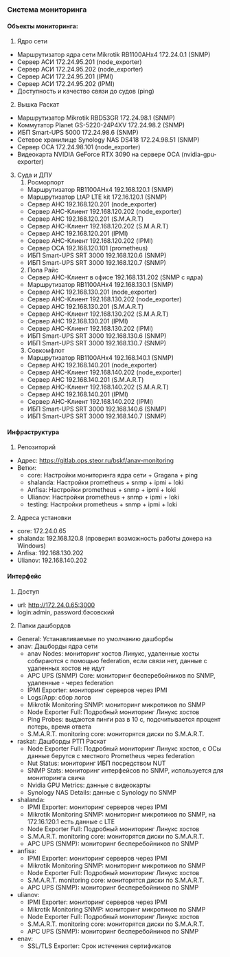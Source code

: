 ### Система мониторинга

#### Объекты мониторинга:

1. Ядро сети
  - Маршрутизатор ядра сети Mikrotik RB1100AHx4 172.24.0.1 (SNMP)
  - Сервер АСИ 172.24.95.201 (node_exporter)
  - Сервер АСИ 172.24.95.202 (node_exporter)
  - Сервер АСИ 172.24.95.201 (IPMI)
  - Сервер АСИ 172.24.95.202 (IPMI)
  - Доступность и качество связи до судов (ping)
2. Вышка Раскат
  - Маршрутизатор Mikrotik RBD53GR 172.24.98.1 (SNMP)
  - Коммутатор Planet GS-5220-24P4XV 172.24.98.2 (SNMP)
  - ИБП Smart-UPS 5000 172.24.98.6 (SNMP) 
  - Сетевое хранилище Synology NAS DS418 172.24.98.51 (SNMP)
  - Сервер ОСА 172.24.98.101 (node_exporter)
  - Видеокарта NVIDIA GeForce RTX 3090 на сервере ОСА (nvidia-gpu-exporter)
3. Суда и ДПУ
    1. Росморпорт
      - Маршрутизатор RB1100AHx4 192.168.120.1 (SNMP)
      - Маршрутизатор LtAP LTE kit 172.16.120.1 (SNMP)
      - Сервер АНС 192.168.120.201 (node_exporter)
      - Сервер АНС-Клиент 192.168.120.202 (node_exporter)
      - Сервер АНС 192.168.120.201 (S.M.A.R.T)
      - Сервер АНС-Клиент 192.168.120.202 (S.M.A.R.T)
      - Сервер АНС 192.168.120.201 (IPMI)
      - Сервер АНС-Клиент 192.168.120.202 (IPMI)
      - Сервер ОСА 192.168.120.101 (prometheus)
      - ИБП Smart-UPS SRT 3000 192.168.120.6 (SNMP)
      - ИБП Smart-UPS SRT 3000 192.168.120.7 (SNMP)
    2. Пола Райс
      - Сервер АНС-Клиент в офисе 192.168.131.202 (SNMP с ядра)
      - Маршрутизатор RB1100AHx4 192.168.130.1 (SNMP)
      - Сервер АНС 192.168.130.201 (node_exporter)
      - Сервер АНС-Клиент 192.168.130.202 (node_exporter)
      - Сервер АНС 192.168.130.201 (S.M.A.R.T)
      - Сервер АНС-Клиент 192.168.130.202 (S.M.A.R.T)
      - Сервер АНС 192.168.130.201 (IPMI)
      - Сервер АНС-Клиент 192.168.130.202 (IPMI)
      - ИБП Smart-UPS SRT 3000 192.168.130.6 (SNMP)
      - ИБП Smart-UPS SRT 3000 192.168.130.7 (SNMP)
    3. Совкомфлот
      - Маршрутизатор RB1100AHx4 192.168.140.1 (SNMP)
      - Сервер АНС 192.168.140.201 (node_exporter)
      - Сервер АНС-Клиент 192.168.140.202 (node_exporter)
      - Сервер АНС 192.168.140.201 (S.M.A.R.T)
      - Сервер АНС-Клиент 192.168.140.202 (S.M.A.R.T)
      - Сервер АНС 192.168.140.201 (IPMI)
      - Сервер АНС-Клиент 192.168.140.202 (IPMI)
      - ИБП Smart-UPS SRT 3000 192.168.140.6 (SNMP)
      - ИБП Smart-UPS SRT 3000 192.168.140.7 (SNMP)

#### Инфраструктура

1. Репозиторий
  - Адрес: https://gitlab.ops.steor.ru/bskf/anav-monitoring
  - Ветки:
    - core: Настройки мониторинга ядра сети + Gragana + ping 
	- shalanda: Настройки prometheus + snmp + ipmi + loki
	- Anfisa: Настройки prometheus + snmp + ipmi + loki
	- Ulianov: Настройки prometheus + snmp + ipmi + loki
	- testing: Настройки prometheus + snmp + ipmi + loki
2. Адреса установки
  - core: 172.24.0.65
  - shalanda: 192.168.120.8 (проверил возможность работы докера на Windows)
  - Anfisa: 192.168.130.202
  - Ulianov: 192.168.140.202

#### Интерфейс

1. Доступ
  - url: http://172.24.0.65:3000
  - login:admin, password:бэсовский
2. Папки дашбордов
  - General: Устанавливаемые по умолчанию дашборбы
  - anav: Дашборды ядра сети
    - anav Nodes: мониторинг хостов Линукс, удаленные хосты собираются с помощью federation, если связи нет, данные с удаленных хостов не идут
    - APC UPS (SNMP) Core: мониторинг бесперебойников по SNMP, удаленные - через federation
    - IPMI Exporter: мониторинг серверов через IPMI
    - Logs/App: сбор логов 
    - Mikrotik Monitoring SNMP: мониторинг микротиков по SNMP
    - Node Exporter Full: Подробный мониторинг Линукс хостов
    - Ping Probes: выдаются пинги раз в 10 с, подсчитывается процент потерь, время ответа
    - S.M.A.R.T. monitoring core: мониторятся диски по S.M.A.R.T.
  - raskat: Дашборды РТП Раскат
    - Node Exporter Full: Подробный мониторинг Линукс хостов, с ОСы данные берутся с местного Prometheus через federation
    - Nut Status: мониторинг ИБП посредством NUT
    - SNMP Stats: мониторинг интерфейсов по SNMP, используется для мониторинга свича
    - Nvidia GPU Metrics: данные с видеокарты
    - Synology NAS Details: данные с Synology по SNMP
  - shalanda:
    - IPMI Exporter: мониторинг серверов через IPMI
    - Mikrotik Monitoring SNMP: мониторинг микротиков по SNMP, на 172.16.120.1 есть данные с LTE
    - Node Exporter Full: Подробный мониторинг Линукс хостов 
    - S.M.A.R.T. monitoring core: мониторятся диски по S.M.A.R.T.
    - APC UPS (SNMP): мониторинг бесперебойников по SNMP
  - anfisa:
    - IPMI Exporter: мониторинг серверов через IPMI
    - Mikrotik Monitoring SNMP: мониторинг микротиков по SNMP
    - Node Exporter Full: Подробный мониторинг Линукс хостов 
    - S.M.A.R.T. monitoring core: мониторятся диски по S.M.A.R.T.
    - APC UPS (SNMP): мониторинг бесперебойников по SNMP
  - ulianov:
    - IPMI Exporter: мониторинг серверов через IPMI
    - Mikrotik Monitoring SNMP: мониторинг микротиков по SNMP
    - Node Exporter Full: Подробный мониторинг Линукс хостов 
    - S.M.A.R.T. monitoring core: мониторятся диски по S.M.A.R.T.
    - APC UPS (SNMP): мониторинг бесперебойников по SNMP
  - enav:
    - SSL/TLS Exporter: Срок истечения сертификатов
